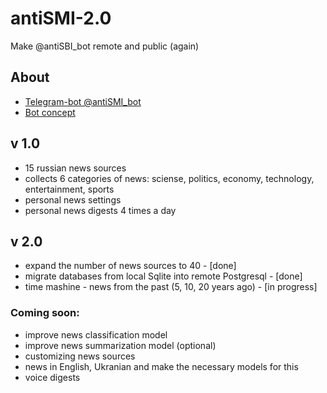 # antiSMI-2.0
Make @antiSBI_bot remote and public (again)


## About
* [Telegram-bot @antiSMI_bot](https://t.me/antiSMI_bot)
* [Bot concept](https://1drv.ms/p/s!AhSi3BGNZZG0wIYqQnmkjIZzLdG4bQ?e=HpIGLe "Презентация")

## v 1.0
* 15 russian news sources
* collects 6 categories of news: sciense, politics, economy, technology, entertainment, sports
* personal news settings
* personal news digests 4 times a day

## v 2.0
* expand the number of news sources to 40 - [done]
* migrate databases from local Sqlite into remote Postgresql  - [done]
* time mashine - news from the past (5, 10, 20 years ago) - [in progress]

### Coming soon:
* improve news classification model
* improve news summarization model (optional)
* customizing news sources
* news in English, Ukranian and make the necessary models for this
* voice digests
